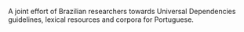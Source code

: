 A joint effort of Brazilian researchers towards Universal Dependencies guidelines, lexical resources and corpora for Portuguese.
